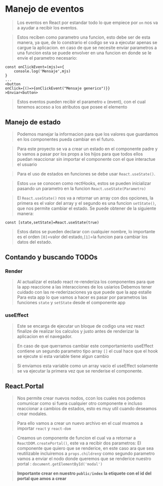 # Manejo de eventos

> Los eventos en React por estandar todo lo que empiece por `on` nos va a ayudar a recibir los eventos.

> Estos reciben como parametro una funcion, esto debe ser de esta manera, ya que, de lo constrario el codigo se va a ejecutar apenas se cargue la aplicacion.
> en caso de que se necesite enviar parametros a una funcion esta se puede envolver en una funcion en donde se le envie el parametro necesario:

```
const onClickEvent=(mjs)=>{
    console.log('Mensaje',mjs)
}
...
<button
onClick={()=>{onClickEvent("Mensaje generico")}}
>Enviar<button>
```

> Estos eventos pueden recibir el parametro `e` (event), con el cual tenemos acceso a los atributos que posee el elemento

## Manejo de estado

> Podemos manejar la informacion para que los valores que guardamos en los componentes pueda cambiar en el futuro.

> Para este proyecto se va a crear un estado en el componente padre y lo vamos a pasar por los props a los hijos para que todos ellos puedan reaccionar sin importar el componente con el que interactue el usuario

> Para el uso de estados en funciones se debe usar `React.useState()`.

> Estos `use` se conocen como rectHooks, estos se pueden inicializar pasando un parametro en la funcion `React.useState(Parametro)`

> El `React.useState()` nos va a retornar un array con dos opciones, la primera es el valor del array y el segundo es una funcion `setState()`, que nos permite cambiar el estado.
> Se puede obtener de la siguiente manera:

```
const [state,setState]=React.useState(true)

```

> Estos datos se pueden declarar con cualquier nombre, lo importante es el orden `[0]`=valor del estado,`[1]`=la funcion para cambiar los datos del estado.

## Contando y buscando TODOs

### Render

> Al actualizar el estado react re-renderiza los componentes para que la app reaccione a las interacciones de los usiarios
> Debemos tener cuidado con las re-rederizaciones ya que puede que la app estalle
> Para esta app lo que vamos a hacer es pasar por parametros las funciones `state` y `setState` desde el componente app

### useEffect

> Este se encarga de ejecutar un bloque de codigo una vez react finalize de realizar los calculos y justo antes de renderizar la aplicacion en el navegador.

> En caso de que querramos cambiar este comportamiento useEffect contiene un segundo parametro tipo array `[]` el cual hace que el hook se ejecute si esta variable tiene algun cambio

> Si enviamos esta variable como un array vacio el useEffect solamente se va ejecutar la primera vez que se renderise el componente.
 ##  React.Portal
> Nos permite crear nuevos nodos, ccon los cuales nos podemos comunicar como si fuera cualquier otro componente e incluso reaccionar a cambios de estados, esto es muy util cuando  deseamos crear  modales.

> Para  ello vamos a crear un nuevo archivo en el cual mvamos a importar `react` y `react-dom`

> Creamos un componente de funcion el cual va a retornar  a `ReactDOM.createPortal()`, este va  a  recibir dos parametros:
El componente que quiero que se renderice, en este caso ara que sea reutilizable incluiremos a `props.children`y como segundo parametro vamos a enviar el nodo donde queremos que se renderice nuestro portal : `document.getElementById('modal')`

> **Importante crear en  nuestro `public/index` la etiquete con el id del portal que amos a crear**
